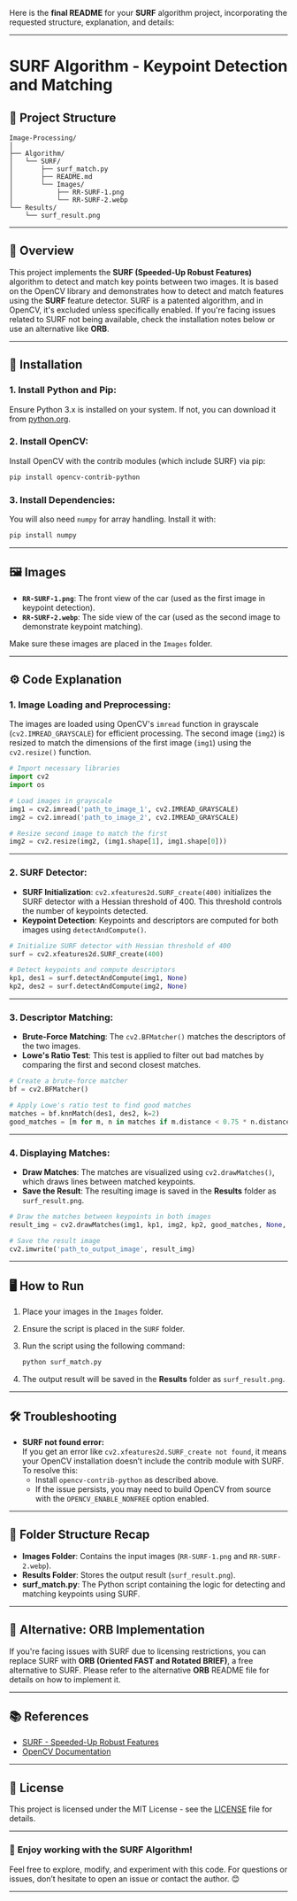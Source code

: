 Here is the **final README** for your **SURF** algorithm project, incorporating the requested structure, explanation, and details:

---

# SURF Algorithm - Keypoint Detection and Matching

## 📁 Project Structure

```
Image-Processing/
│
├── Algorithm/
│   └── SURF/
│       ├── surf_match.py
│       ├── README.md
│       └── Images/
│           ├── RR-SURF-1.png
│           └── RR-SURF-2.webp
└── Results/
    └── surf_result.png
```

---

## 📝 Overview

This project implements the **SURF (Speeded-Up Robust Features)** algorithm to detect and match key points between two images. It is based on the OpenCV library and demonstrates how to detect and match features using the **SURF** feature detector. SURF is a patented algorithm, and in OpenCV, it's excluded unless specifically enabled. If you're facing issues related to SURF not being available, check the installation notes below or use an alternative like **ORB**.

---

## 🔧 Installation

### 1. **Install Python and Pip:**

Ensure Python 3.x is installed on your system. If not, you can download it from [python.org](https://www.python.org/downloads/).

### 2. **Install OpenCV:**

Install OpenCV with the contrib modules (which include SURF) via pip:

```bash
pip install opencv-contrib-python
```

### 3. **Install Dependencies:**

You will also need `numpy` for array handling. Install it with:

```bash
pip install numpy
```

---

## 🖼️ Images

- **`RR-SURF-1.png`**: The front view of the car (used as the first image in keypoint detection).
- **`RR-SURF-2.webp`**: The side view of the car (used as the second image to demonstrate keypoint matching).

Make sure these images are placed in the `Images` folder.

---

## ⚙️ Code Explanation

### 1. **Image Loading and Preprocessing:**

The images are loaded using OpenCV's `imread` function in grayscale (`cv2.IMREAD_GRAYSCALE`) for efficient processing. The second image (`img2`) is resized to match the dimensions of the first image (`img1`) using the `cv2.resize()` function.

```python
# Import necessary libraries
import cv2
import os

# Load images in grayscale
img1 = cv2.imread('path_to_image_1', cv2.IMREAD_GRAYSCALE)
img2 = cv2.imread('path_to_image_2', cv2.IMREAD_GRAYSCALE)

# Resize second image to match the first
img2 = cv2.resize(img2, (img1.shape[1], img1.shape[0]))
```

---

### 2. **SURF Detector:**

- **SURF Initialization**: `cv2.xfeatures2d.SURF_create(400)` initializes the SURF detector with a Hessian threshold of 400. This threshold controls the number of keypoints detected.
- **Keypoint Detection**: Keypoints and descriptors are computed for both images using `detectAndCompute()`.

```python
# Initialize SURF detector with Hessian threshold of 400
surf = cv2.xfeatures2d.SURF_create(400)

# Detect keypoints and compute descriptors
kp1, des1 = surf.detectAndCompute(img1, None)
kp2, des2 = surf.detectAndCompute(img2, None)
```

---

### 3. **Descriptor Matching:**

- **Brute-Force Matching**: The `cv2.BFMatcher()` matches the descriptors of the two images.
- **Lowe's Ratio Test**: This test is applied to filter out bad matches by comparing the first and second closest matches.

```python
# Create a brute-force matcher
bf = cv2.BFMatcher()

# Apply Lowe's ratio test to find good matches
matches = bf.knnMatch(des1, des2, k=2)
good_matches = [m for m, n in matches if m.distance < 0.75 * n.distance]
```

---

### 4. **Displaying Matches:**

- **Draw Matches**: The matches are visualized using `cv2.drawMatches()`, which draws lines between matched keypoints.
- **Save the Result**: The resulting image is saved in the **Results** folder as `surf_result.png`.

```python
# Draw the matches between keypoints in both images
result_img = cv2.drawMatches(img1, kp1, img2, kp2, good_matches, None, flags=cv2.DrawMatchesFlags_NOT_DRAW_SINGLE_POINTS)

# Save the result image
cv2.imwrite('path_to_output_image', result_img)
```

---

## 🖥️ **How to Run**

1. Place your images in the `Images` folder.
2. Ensure the script is placed in the `SURF` folder.
3. Run the script using the following command:

   ```bash
   python surf_match.py
   ```

4. The output result will be saved in the **Results** folder as `surf_result.png`.

---

## 🛠️ **Troubleshooting**

- **SURF not found error:**  
  If you get an error like `cv2.xfeatures2d.SURF_create not found`, it means your OpenCV installation doesn’t include the contrib module with SURF. To resolve this:
  - Install `opencv-contrib-python` as described above.
  - If the issue persists, you may need to build OpenCV from source with the `OPENCV_ENABLE_NONFREE` option enabled.

---

## 📂 **Folder Structure Recap**

- **Images Folder**: Contains the input images (`RR-SURF-1.png` and `RR-SURF-2.webp`).
- **Results Folder**: Stores the output result (`surf_result.png`).
- **surf_match.py**: The Python script containing the logic for detecting and matching keypoints using SURF.

---

## 🔄 **Alternative: ORB Implementation**

If you're facing issues with SURF due to licensing restrictions, you can replace SURF with **ORB (Oriented FAST and Rotated BRIEF)**, a free alternative to SURF. Please refer to the alternative **ORB** README file for details on how to implement it.

---

## 📚 **References**

- [SURF - Speeded-Up Robust Features](https://docs.opencv.org/2.4/modules/xfeatures2d/doc/surf.html)
- [OpenCV Documentation](https://docs.opencv.org/)

---

## 📜 **License**

This project is licensed under the MIT License - see the [LICENSE](LICENSE) file for details.

---

### 🎉 **Enjoy working with the SURF Algorithm!**

Feel free to explore, modify, and experiment with this code. For questions or issues, don’t hesitate to open an issue or contact the author. 😊

---